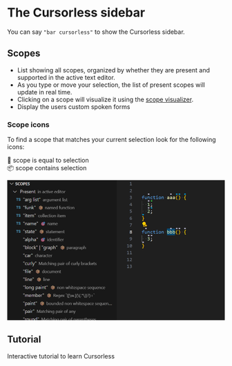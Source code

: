 # The Cursorless sidebar

You can say `"bar cursorless"` to show the Cursorless sidebar.

## Scopes

- List showing all scopes, organized by whether they are present and supported in the active text editor.
- As you type or move your selection, the list of present scopes will update in real time.
- Clicking on a scope will visualize it using the [scope visualizer](scope-visualizer.md).
- Display the users custom spoken forms

### Scope icons

To find a scope that matches your current selection look for the following icons:

🎯 scope is equal to selection\
📦 scope contains selection

![sidebar scopes](./images/sidebar-scopes.png)

## Tutorial

Interactive tutorial to learn Cursorless
